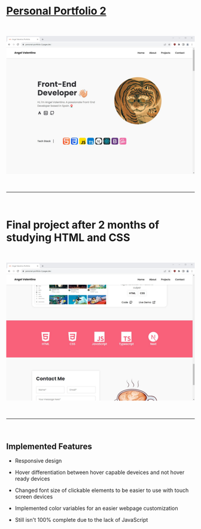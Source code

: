 # [Personal Portfolio 2](https://personal-portfolio-2.pages.dev/)

<br>

![webpage screenshot](images/webpage-screenshot.jpg)

<br>
<hr>
<br>

# Final project after 2 months of studying HTML and CSS

<br>

![webpage screenshot](images/webpage-screenshot2.jpg)

<br>
<hr>
<br>

## Implemented Features

- Responsive design

- Hover differentiation between hover capable deveices and not hover ready devices

- Changed font size of clickable elements to be easier to use with touch screen devices

- Implemented color variables for an easier webpage customization

- Still isn't 100% complete due to the lack of JavaScript
